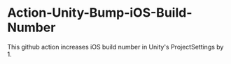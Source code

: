 # Action-Unity-Bump-iOS-Build-Number
This github action increases iOS build number in Unity's ProjectSettings by 1.
